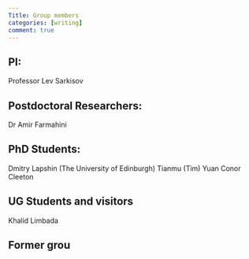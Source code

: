 ```yaml
---
Title: Group members
categories: [writing]
comment: true
---
```


## PI: 
Professor Lev Sarkisov

## Postdoctoral Researchers:
Dr Amir Farmahini

## PhD Students:
Dmitry Lapshin (The University of Edinburgh)
Tianmu (Tim) Yuan
Conor Cleeton

## UG Students and visitors
Khalid Limbada

## Former grou
